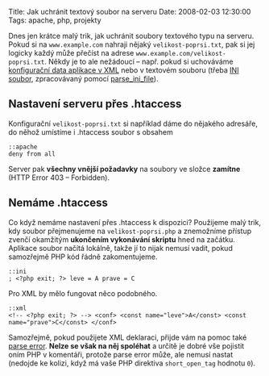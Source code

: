 Title: Jak uchránit textový soubor na serveru
Date: 2008-02-03 12:30:00
Tags: apache, php, projekty

Dnes jen krátce malý trik, jak uchránit soubory textového typu na serveru. Pokud si na `www.example.com` nahraji nějaký `velikost-poprsi.txt`, pak si jej logicky každý může přečíst na adrese `www.example.com/velikost-poprsi.txt`. Někdy je to ale nežádoucí – např. pokud si uchováváme [konfigurační data aplikace v XML](http://interval.cz/clanky/konfiguracni-soubor-v-php-ve-formatu-xml/) nebo v textovém souboru (třeba [INI soubor](http://en.wikipedia.org/wiki/INI_file), zpracovávaný
pomocí [parse\_ini\_file](http://cz2.php.net/manual/en/function.parse-ini-file.php)).

## Nastavení serveru přes .htaccess

Konfigurační `velikost-poprsi.txt` si například dáme do nějakého adresáře, do něhož umístíme i .htaccess soubor s obsahem

    ::apache
    deny from all

Server pak **všechny vnější požadavky** na soubory ve složce **zamítne** (HTTP Error 403 – Forbidden).

## Nemáme .htaccess

Co když nemáme nastavení přes .htaccess k dispozici? Použijeme malý trik, kdy soubor přejmenujeme na `velikost-poprsi.php` a znemožníme přístup zvenčí okamžitým **ukončením vykonávání skriptu** hned na začátku. Aplikace soubor načítá lokálně, takže jí to nijak nemusí vadit, pokud samozřejmě PHP kód řádně zakomentujeme.

    ::ini
    ; <?php exit; ?> leve = A prave = C

Pro XML by mělo fungovat něco podobného.

    ::xml
    <!-- <?php exit; ?> --> <conf> <const name="leve">A</const> <const name="prave">C</const> </conf>

Samozřejmě, pokud použijete XML deklaraci, přijde vám na pomoc také [parse error](http://honzajavorek.cz/blog/xml-deklarace-a-php). **Nelze se však na něj spoléhat** a určitě je dobré vše pojistit oním PHP v komentáři, protože parse error může, ale nemusí nastat (nedojde ke kolizi, když má vaše PHP direktiva `short_open_tag` hodnotu `0`).